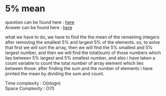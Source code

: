 # 5% mean

question can be found here : <a href="https://github.com/chaltidutta/DSC-NSEC-Algorithms/blob/master/1.%20Array/5%25_mean/5%25_mean.md"> here </a> <br>
Answer can be found here : <a href="https://github.com/chaltidutta/DSC-NSEC-Algorithms/blob/master/1.%20Array/5%25_mean/5%25_mean_chalti.cpp">here </a><br>

  what we have to do, we have to find the  the mean of the remaining integers after removing the smallest 
  5% and largest 5% of the elements.
  so, to solve that first we will sort the array, then we will find the 5% smallest and 5% largest number, and then
  we will find the total(sum) of those numbers which lies between 5% largest and 5% smallest number, and also i have 
  taken a count variable to count the total number of array element which lies between those.
  after finding the sum and the number of elements i have printed the mean by dividing the sum and count.

  Time complexity : O(nlogn) <br>
  Space Complexity : O(1)
